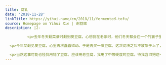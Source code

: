 ```yaml
---
title: 腐乳
date: '2018-11-28'
linkTitle: https://yihui.name/cn/2018/11/fermented-tofu/
source: Homepage on Yihui Xie | 谢益辉
description: |2-

          <p>去年冬天翻菜谱时翻到臭豆腐，心想我在老家时，他们冬天都会在一个竹篓子里铺上稻草，上面放一些豆腐块，然后盖上一块布来臭豆腐（我们说的臭豆腐就是腐乳，不是烧烤摊上的那种臭豆腐）。于是我也弄了两块豆腐试试，但放在地下室的架子上沥了两天水之后我忘了去看，后来那些豆腐都干了，以失败告终。我遂以为臭豆腐是一件高技术含量的活儿。</p>

  <p>今年又翻见臭豆腐，心里再次蠢蠢欲动。于是再买一块豆腐。这次切块之后不放架子上了，而是放在一个盒子里，盖上盖子。过了第一天，看见盒子里积了一些水，觉得不太对，所以把水倒了。过了第二天，还是觉得里面水分太大，于是把盖子掀开一些。第三天仍然心里不安，觉得这路数不太对，终于按捺不住问了一下老爹，问没有稻草能否臭豆腐，爹说可以，放在盒子里上面搭一块布，等闻到有臭味了就可以了。我生怕臭不充分，所以等闻到臭味之后接着再放了两天，拿出来时豆腐已经臭得很稀了，筷子都快夹不起来。得得，锵锵，得，锵令锵！悔不该，酒醉错斩了郑贤弟、错臭了几日臭豆腐。</p>

  <p>当然这事可能也怪我用错了豆腐。应该用老豆腐，我用了中等硬度的豆腐。待我含泪把这一罐稀腐乳吃完
---
```

